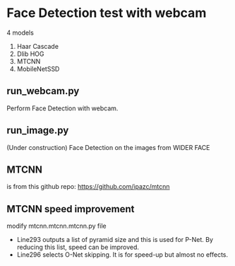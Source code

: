# Face Detection test with webcam
4 models
1. Haar Cascade
2. Dlib HOG
3. MTCNN
4. MobileNetSSD

## run_webcam.py
Perform Face Detection with webcam.

## run_image.py
(Under construction) Face Detection on the images from WIDER FACE

## MTCNN
is from this github repo: https://github.com/ipazc/mtcnn

## MTCNN speed improvement
modify mtcnn.mtcnn.mtcnn.py file
* Line293 outputs a list of pyramid size and this is used for P-Net. By
reducing this list, speed can be improved.
* Line296 selects O-Net skipping. It is for speed-up but almost no effects.